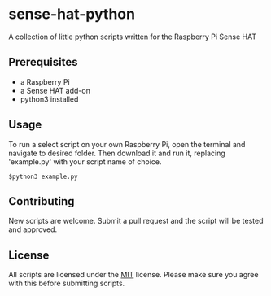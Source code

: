# sense-hat-python
A collection of little python scripts written for the Raspberry Pi Sense HAT

## Prerequisites
- a Raspberry Pi
- a Sense HAT add-on
- python3 installed

## Usage
To run a select script on your own Raspberry Pi, open the terminal and navigate to desired folder. Then download it and run it, replacing 'example.py' with your script name of choice.
```$wget https://raw.githubusercontent.com/Drunken-Sailor7/sense-hat-python/master/example.py
$python3 example.py
```

## Contributing
New scripts are welcome. Submit a pull request and the script will be tested and approved.

## License
All scripts are licensed under the [MIT](https://choosealicense.com/licenses/mit/) license. Please make sure you agree with this before submitting scripts.

